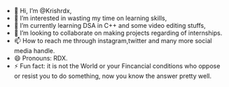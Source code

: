 - 👋 Hi, I’m @Krishrdx,
- 👀 I’m interested in wasting my time on learning skills,
- 🌱 I’m currently learning DSA in C++ and some video editing stuffs,
- 💞️ I’m looking to collaborate on making projects regarding of internships.
- 📫 How to reach me through instagram,twitter and many more social media handle.
- 😄 Pronouns: RDX.
- ⚡ Fun fact: it is not the World or your Fincancial conditions who oppose or resist you to do something, now you know the answer pretty well.

<!---
Krishrdx/Krishrdx is a ✨ special ✨ repository because its `README.md` (this file) appears on your GitHub profile.
You can click the Preview link to take a look at your changes.
--->
